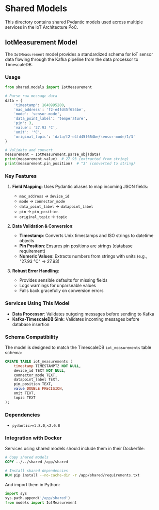 # Shared Models

This directory contains shared Pydantic models used across multiple services in the IoT Architecture PoC.

## IotMeasurement Model

The `IotMeasurement` model provides a standardized schema for IoT sensor data flowing through the Kafka pipeline from the data processor to TimescaleDB.

### Usage

```python
from shared.models import IotMeasurement

# Parse raw message data
data = {
    'timestamp': 1640995200,
    'mac_address': 'f2-e4fd45f654be',
    'mode': 'sensor-mode',
    'data_point_label': 'temperature',
    'pin': 3,
    'value': '27.93 °C',
    'unit': '°C',
    'original_topic': 'data/f2-e4fd45f654be/sensor-mode/1/3'
}

# Validate and convert
measurement = IotMeasurement.parse_obj(data)
print(measurement.value)  # 27.93 (extracted from string)
print(measurement.pin_position)  # "3" (converted to string)
```

### Key Features

1. **Field Mapping**: Uses Pydantic aliases to map incoming JSON fields:
   - `mac_address` → `device_id`
   - `mode` → `connector_mode`
   - `data_point_label` → `datapoint_label`
   - `pin` → `pin_position`
   - `original_topic` → `topic`

2. **Data Validation & Conversion**:
   - **Timestamp**: Converts Unix timestamps and ISO strings to datetime objects
   - **Pin Position**: Ensures pin positions are strings (database requirement)
   - **Numeric Values**: Extracts numbers from strings with units (e.g., "27.93 °C" → 27.93)

3. **Robust Error Handling**: 
   - Provides sensible defaults for missing fields
   - Logs warnings for unparseable values
   - Falls back gracefully on conversion errors

### Services Using This Model

- **Data Processor**: Validates outgoing messages before sending to Kafka
- **Kafka-TimescaleDB Sink**: Validates incoming messages before database insertion

### Schema Compatibility

The model is designed to match the TimescaleDB `iot_measurements` table schema:

```sql
CREATE TABLE iot_measurements (
    timestamp TIMESTAMPTZ NOT NULL,
    device_id TEXT NOT NULL,
    connector_mode TEXT,
    datapoint_label TEXT,
    pin_position TEXT,
    value DOUBLE PRECISION,
    unit TEXT,
    topic TEXT
);
```

### Dependencies

- `pydantic>=1.8.0,<2.0.0`

### Integration with Docker

Services using shared models should include them in their Dockerfile:

```dockerfile
# Copy shared models
COPY ../../shared /app/shared

# Install shared dependencies
RUN pip install --no-cache-dir -r /app/shared/requirements.txt
```

And import them in Python:

```python
import sys
sys.path.append('/app/shared')
from models import IotMeasurement
```
